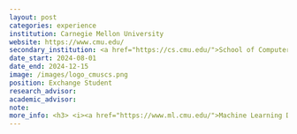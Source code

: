 ```yaml
---
layout: post
categories: experience
institution: Carnegie Mellon University
website: https://www.cmu.edu/
secondary_institution: <a href="https://cs.cmu.edu/">School of Computer Science</a>
date_start: 2024-08-01
date_end: 2024-12-15
image: /images/logo_cmuscs.png
position: Exchange Student
research_advisor: 
academic_advisor: 
note: 
more_info: <h3> <i><a href="https://www.ml.cmu.edu/">Machine Learning Department</a></i> </h3> <br> <em>2025.01 - Present</em><br> <strong> Research Intern </strong> <br> Research Advisor<span>:</span> Prof. <a href="https://www.cs.cmu.edu/~katef/">Katerina Fragkiadaki</a> <br>
---
```

